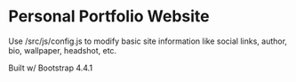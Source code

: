 # Personal Portfolio Website

Use /src/js/config.js to modify basic site information like social links, author, bio, wallpaper, headshot, etc. 

Built w/ Bootstrap 4.4.1
